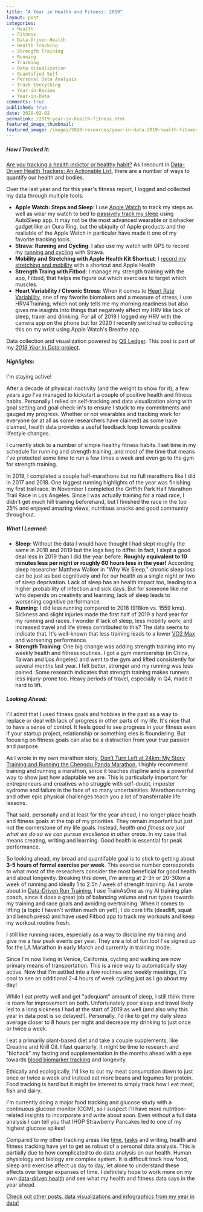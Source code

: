 ```yaml
---
title: "A Year in Health and Fitness: 2019"
layout: post
categories:
  - Health
  - Fitness
  - Data-Driven Health
  - Health Tracking
  - Strength Training
  - Running
  - Tracking
  - Data Visualization
  - Quantified Self
  - Personal Data Analysis
  - Track Everything
  - Year-in-Review
  - Year-in-Data
comments: true
published: true
date: 2020-02-02
permalink: /2019-year-in-health-fitness.html
featured_image_thumbnail:
featured_image: /images/2020-resources/year-in-data-2019-health-fitness.jpg
---
```




##### How I Tracked It:

[Are you tracking a health indictor or healthy habit?](http://www.markwk.com/tracking-health-or-habits.html) As I recount in [Data-Driven Health Trackers: An Actionable List](http://www.markwk.com/health-trackers.html), there are a number of ways to quantify our health and bodies.

Over the last year and for this year's fitness report, I logged and collected my data through multiple tools:

- **Apple Watch: Steps and Sleep**: I use [Apple Watch](http://www.markwk.com/apple-watch-for-self-trackers.html) to track my steps as well as wear my watch to bed to [passively track my sleep](http://www.markwk.com/sleep-tracking-tools.html) using AutoSleep app. It may not be the most advanced wearable or biohacker gadget like an Oura Ring, but the ubiquity of Apple products and the realiable of the Apple Watch in particular have made it one of my favorite tracking tools.
- **Strava: Running and Cycling**: I also use my watch with GPS to record my [running and cycling](http://www.markwk.com/category/running/) with Strava.
- **Mobility and Stretching with Apple Health Kit Shortcut**: I [record my stretching and mobility](http://www.markwk.com/mobility-training-stretching-tracking.html) with a shortcut and Apple Health
- **Strength Traing with Fitbod**: I manage my strength training with the app, Fitbod, that helps me figure out which exercises to target which muscles.
- **Heart Variability / Chronic Stress**: When it comes to [Heart Rate Variability](http://www.markwk.com/hrv-for-beginners.html), one of my favorite biomakers and a measure of stress, I use HRV4Training, which not only tells me my morning readiness but also gives me insights into things that negatively affect my HRV like lack of sleep, travel and drinking. For all of 2019 I logged my HRV with the camera app on the phone but for 2020 I recently switched to collecting this on my wrist using Apple Watch's Breathe app.

Data collection and visualization powered by [QS Ledger](https://github.com/markwk/qs_ledger). This post is part of my [_2019 Year in Data_ project](http://www.markwk.com/category/year-in-data/).

##### Highlights:

I'm staying active!

After a decade of physical inactivity (and the weight to show for it), a few years ago I've managed to kickstart a couple of positive health and fitness habits. Personally I relied on self-tracking and data visualization along with goal setting and goal check-in's to ensure I stuck to my commitments and gauged my progress. Whether or not wearables and tracking work for everyone (or at all as some researchers have claimed) as some have claimed, health data provides a useful feedback loop towards positive lifestyle changes.

I currently stick to a number of simple healthy fitness habits. I set time in my schedule for running and strength training, and most of the time that means I've protected some time to run a few times a week and even go to the gym for strength training.

In 2019, I completed a couple half-marathons but no full marathons like I did in 2017 and 2018. One biggest running highlights of the year was finishing my first trail race. In November I completed the Griffith Park Half Marathon Trail Race in Los Angeles. Since I was actually training for a road race, I didn't get much hill training beforehand, but I finished the race in the top 25% and enjoyed amazing views, nutritious snacks and good community throughout.

##### What I Learned:

- **Sleep**: Without the data I would have thought I had slept roughly the same in 2018 and 2019 but the logs beg to differ. In fact, I slept a good deal less in 2019 than I did the year before. **Roughly equivalent to 10 minutes less per night or roughly 60 hours less in the year!** According sleep researcher Matthew Walker in "Why We Sleep," chronic sleep loss can be just as bad cognitively and for our health as a single night or two of sleep deprivation. Lack of sleep has an health impact too, leading to a higher probability of infection and sick days. But for someone like me who depends on creativity and learning, lack of sleep leads to worsening cognitive performance.
- **Running**: I did less running compared to 2018 (918km vs. 1559 kms). Sickness and slight injuries made the first half of 2019 a hard year for my running and races. I wonder if lack of sleep, less mobility work, and increased travel and life stress contributed to this? The data seems to indicate that. It's well-known that less training leads to a lower [VO2 Max](http://www.markwk.com/2017/07/finding-my-vo2-max.html) and worsening performance.
- **Strength Training**: One big change was adding strength training into my weekly health and fitness routines. I got a gym membership (in China, Taiwan and Los Angeles) and went to the gym and lifted consistently for several months last year. I felt better, stronger and my running was less pained. Some research indicates that strength training makes runners less injury-prone too. Heavy periods of travel, especially in Q4, made it hard to lift.

##### Looking Ahead:

I'll admit that I used fitness goals and hobbies in the past as a way to replace or deal with lack of progress in other parts of my life. It's nice that to have a sense of control. It feels good to see progress in your fitness even if your startup project, relationship or something eles is floundering. But focusing on fitness goals can also be a distraction from your true passion and purpose.

As I wrote in my own marathon story, [Don’t Turn Left at 24km: My Story Training and Running the Chengdu Panda Marathon](http://www.markwk.com/first-marathon.html), I highly recommend training and running a marathon, since it teaches displine and is a powerful way to show just how adaptable we are. This is particularly important for entrepreneurs and creatives who struggle with self-doubt, imposter sydrome and failure in the face of so many uncertainities. Marathon running and other epic physical challenges teach you a lot of transferrable life lessons.

That said, personally and at least for the year ahead, I no longer place heath and fitness goals at the top of my priorities. They remain important but just not the cornerstone of my life goals. Instead, _health and fitness are just what we do so we can pursue excellence in other areas_. In my case that means creating, writing and learning. Good health is essential for peak performance.

So looking ahead, my broad and quantifable goal is to stick to getting about **3-5 hours of formal exercise per week**. This exercise number corresponds to what most of the reseachers consider the most beneficial for good health and about longevity. Breaking this down, I'm aiming at 2-3h or 20-30km a week of running and ideally 1 to 2.5h / week of strength training. As I wrote about in [Data-Driven Run Training](http://www.markwk.com/data-driven-run-training.html), I use TrainAsOne as my AI training plan coach, since it does a great job of balancing volume and run types towards my training and race goals and avoiding overtraining. When it comes to lifting (a topic I haven't written much on yet!), I do core lifts (deadlift, squat and bench press) and have used Fitbod app to track my workouts and keep my workout routine fresh.

I still like running races, especially as a way to discipline my training and give me a few peak events per year. They are a lot of fun too! I've signed up for the LA Marathon in early March and currently in training mode.

Since I'm now living in Venice, California, cycling and walking are now primary means of transportation. This is a nice way to automatically stay active. Now that I'm settled into a few routines and weekly meetings, it's cool to see an additional 2-4 hours of week cycling just as I go about my day!

While I eat pretty well and get "adequant" amount of sleep, I still think there is room for improvement on both. Unfortunately poor sleep and travel likely led to a long sickness I had at the start of 2019 as well (and also why this year in data post is so delayed!). Personally, I'd like to get my daily sleep average closer to 8 hours per night and decrease my drinking to just once or twice a week.

I eat a primarily plant-based diet and take a couple supplements, like Creatine and Krill Oil. I fast quarterly. It might be time to research and "biohack" my fasting and supplementation in the months ahead with a eye towards [blood biomarker tracking](http://www.markwk.com/blood-test-faq.html) and longevity.

Ethically and ecologically, I'd like to cut my meat consumption down to just once or twice a week and instead eat more beans and legumes for protein. Food tracking is hard but it might be interest to simply track how I eat meat, fish and dairy.

I'm currently doing a major food tracking and glucose study with a continuous glucose monitor (CGM), so I suspect I'll have more nutrition-related insights to incorporate and write about soon. Even without a full data analysis I can tell you that IHOP Strawberry Pancakes led to one of my highest glucose spikes!

Compared to my other tracking areas like [time](http://www.markwk.com/2020-year-in-time.html), [tasks](http://www.markwk.com/2020-year-in-tasks-goals.html) and writing, health and fitness tracking have yet to get as robust of a personal data analysis. This is partially due to how complicated to do data analysis on our health. Human physiology and biology are complex system. It is difficult track how food, sleep and exercise affect us day to day, let alone to understand these effects over longer expanses of time. I definitely hope to work more on my own [data-driven health](http://www.markwk.com/category/data-driven-health/) and see what my health and fitness data says in the year ahead.

[Check out other posts, data visualizations and infographics from my year in data!](http://www.markwk.com/category/year-in-data/)

